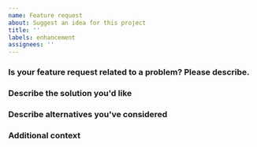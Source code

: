 ```yaml
---
name: Feature request
about: Suggest an idea for this project
title: ''
labels: enhancement
assignees: ''
---
```

### Is your feature request related to a problem? Please describe.
<!-- A clear and concise description of what the problem is. Ex. I'm always frustrated when [...] -->
### Describe the solution you'd like
<!-- A clear and concise description of what you want to happen. -->
### Describe alternatives you've considered
<!-- A clear and concise description of any alternative solutions or features you've considered. -->
### Additional context
<!-- Add any other context or screenshots about the feature request here. -->
